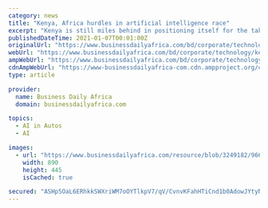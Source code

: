 ```yaml
---
category: news
title: "Kenya, Africa hurdles in artificial intelligence race"
excerpt: "Kenya is still miles behind in positioning itself for the takeoff of Artificial Intelligence ... is the format used to create algorithms for self-driving cars, weather forecasting, crucial ..."
publishedDateTime: 2021-01-07T00:01:00Z
originalUrl: "https://www.businessdailyafrica.com/bd/corporate/technology/kenya-africa-hurdles-in-artificial-intelligence-race-3249180"
webUrl: "https://www.businessdailyafrica.com/bd/corporate/technology/kenya-africa-hurdles-in-artificial-intelligence-race-3249180"
ampWebUrl: "https://www.businessdailyafrica.com/bd/corporate/technology/kenya-africa-hurdles-in-artificial-intelligence-race-3249180?view=htmlamp"
cdnAmpWebUrl: "https://www-businessdailyafrica-com.cdn.ampproject.org/c/s/www.businessdailyafrica.com/bd/corporate/technology/kenya-africa-hurdles-in-artificial-intelligence-race-3249180?view=htmlamp"
type: article

provider:
  name: Business Daily Africa
  domain: businessdailyafrica.com

topics:
  - AI in Autos
  - AI

images:
  - url: "https://www.businessdailyafrica.com/resource/blob/3249182/966dcf7e64b7aa712da263fe44aa12be/ai-data.jpg"
    width: 890
    height: 445
    isCached: true

secured: "ASHp5OaL6ERhkkSWXriWM7oOYTlkpV7/qV/CvnvKFahHTiCnd1b0AdowJYtyNdO5WErSQqJZNr94B0I/fG1zuhTXj2qKM7ag7dVdidFjKCg81IQEEsGGYsz50I3+a/BWvZDYCX6P2/fyRbw3DcHKSUDedbfg2jj+AkCl24qA6vbG8yhn7q5cG2EcZ5LtCZ0wfHRLKPH6glxBxX3KvSBPb4VbK88Uv5QFVDmiHKD/f+0dAO0VwAzyNmPpUuEr1JTuT+rNWAuaCGInpRa6CPQRb+Y+XTnmSccZzCYjTBmZ1JB6yxDetIUG2DFo4SdVz8tGVH65IWESxVSIV4UQNmU5Bsmi6mCnYLmC7V6Q3ltOhXY=;ZikkOv9niDnAByyMz+hOKA=="
---
```



